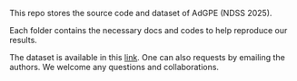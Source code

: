 
This repo stores the source code and dataset of AdGPE (NDSS 2025).

Each folder contains the necessary docs and codes to help reproduce our results.

The dataset is available in this [link](https://drive.google.com/drive/folders/1H5AhXpDOo3R_-uHEjHxMDpHGoMdVneWh?usp=drive_link). 
One can also requests by emailing the authors. We welcome any questions and collaborations.
